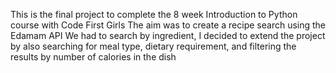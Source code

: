 This is the final project to complete the 8 week Introduction to Python course with Code First Girls
The aim was to create a recipe search using the Edamam API
We had to search by ingredient, I decided to extend the project by also searching for meal type, dietary requirement, and filtering the results by number of calories in the dish
